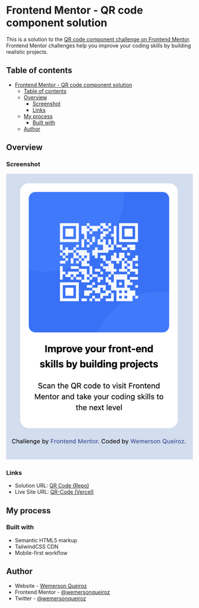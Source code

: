 # Frontend Mentor - QR code component solution

This is a solution to the [QR code component challenge on Frontend Mentor](https://www.frontendmentor.io/challenges/qr-code-component-iux_sIO_H). Frontend Mentor challenges help you improve your coding skills by building realistic projects.

## Table of contents

- [Frontend Mentor - QR code component solution](#frontend-mentor---qr-code-component-solution)
  - [Table of contents](#table-of-contents)
  - [Overview](#overview)
    - [Screenshot](#screenshot)
    - [Links](#links)
  - [My process](#my-process)
    - [Built with](#built-with)
  - [Author](#author)

## Overview

### Screenshot

![](./screenshot.png)

### Links

- Solution URL: [QR Code (Repo)](https://github.com/wemersonqueiroz/fem-qr-code-card)
- Live Site URL: [QR-Code (Vercel)](https://fem-qr-code-card.vercel.app/)

## My process

### Built with

- Semantic HTML5 markup
- TailwindCSS CDN
- Mobile-first workflow

## Author

- Website - [Wemerson Queiroz](https://www.wemerson.dev)
- Frontend Mentor - [@wemersonqueiroz](https://www.frontendmentor.io/profile/wemersonqueiroz)
- Twitter - [@wemersonqueiroz](https://www.twitter.com/wemersonqueiroz)
